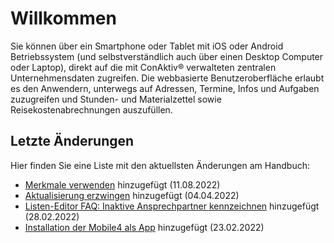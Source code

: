 # Willkommen

Sie können über ein Smartphone oder Tablet mit iOS oder Android Betriebssystem (und selbstverständlich auch über einen Desktop Computer oder Laptop), direkt auf die mit ConAktiv® verwalteten zentralen Unternehmensdaten zugreifen. Die webbasierte Benutzeroberfläche erlaubt es den Anwendern, unterwegs auf Adressen, Termine, Infos und Aufgaben zuzugreifen und Stunden- und Materialzettel sowie Reisekostenabrechnungen auszufüllen.

## Letzte Änderungen

Hier finden Sie eine Liste mit den aktuellsten Änderungen am Handbuch:

- [Merkmale verwenden](./arbeiten_mit_conaktiv_mobile/merkmale-verwenden) hinzugefügt (11.08.2022)
- [Aktualisierung erzwingen](./arbeiten_mit_conaktiv_mobile/aktualisierung-erzwingen) hinzugefügt (04.04.2022)
- [Listen-Editor FAQ: Inaktive Ansprechpartner kennzeichnen](./konfiguration/listen-editor/faq/inaktive-ansprechpartner-kennzeichnen/) hinzugefügt (28.02.2022)
- [Installation der Mobile4 als App](./arbeiten_mit_conaktiv_mobile/installation-als-app/) hinzugefügt (23.02.2022)

